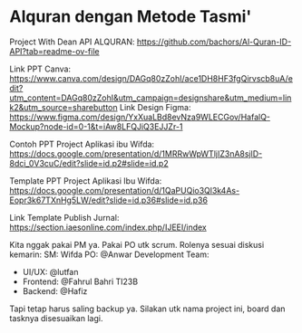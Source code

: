 # Alquran dengan Metode Tasmi'
Project With Dean
API ALQURAN: 
https://github.com/bachors/Al-Quran-ID-API?tab=readme-ov-file

Link PPT Canva: https://www.canva.com/design/DAGq80zZohI/ace1DH8HF3fgQirvscb8uA/edit?utm_content=DAGq80zZohI&utm_campaign=designshare&utm_medium=link2&utm_source=sharebutton
Link Design Figma: https://www.figma.com/design/YxXuaLBd8evNza9WLECGov/HafalQ-Mockup?node-id=0-1&t=iAw8LFQJiQ3EJJZr-1

Contoh PPT Project Aplikasi ibu Wifda: https://docs.google.com/presentation/d/1MRRwWpWTljIZ3nA8sjlD-8dci_0V3cuC/edit?slide=id.p2#slide=id.p2

Template PPT Project Aplikasi Ibu Wifda: https://docs.google.com/presentation/d/1QaPUQio3Ql3k4As-Eopr3k67TXnHg5LW/edit?slide=id.p36#slide=id.p36

Link Template Publish Jurnal: https://section.iaesonline.com/index.php/IJEEI/index

Kita nggak pakai PM ya. Pakai PO utk scrum. Rolenya sesuai diskusi kemarin:
SM: Wifda
PO: @Anwar 
Development Team:
- UI/UX: @lutfan 
- Frontend: @Fahrul Bahri TI23B 
- Backend: @Hafiz 
 
Tapi tetap harus saling backup ya. Silakan utk nama project ini, board dan tasknya disesuaikan lagi.
